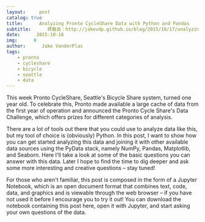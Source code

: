 ```yaml
---
layout:     post
catalog: true
title:      Analyzing Pronto CycleShare Data with Python and Pandas
subtitle:      转载自：http://jakevdp.github.io/blog/2015/10/17/analyzing-pronto-cycleshare-data-with-python-and-pandas/
date:      2015-10-18
img:      0
author:      Jake VanderPlas
tags:
    - pronto
    - cycleshare
    - bicycle
    - seattle
    - data
---
```


This week Pronto CycleShare, Seattle's Bicycle Share system, turned one year old.
To celebrate this, Pronto made available a large cache of data from the first year of operation and announced the Pronto Cycle Share's Data Challenge, which offers prizes for different categories of analysis.

There are a lot of tools out there that you could use to analyze data like this, but my tool of choice is (obviously) Python.
In this post, I want to show how you can get started analyzing this data and joining it with other available data sources using the PyData stack, namely NumPy, Pandas, Matplotlib, and Seaborn.
Here I'll take a look at some of the basic questions you can answer with this data.
Later I hope to find the time to dig deeper and ask some more interesting and creative questions – stay tuned!

For those who aren't familiar, this post is composed in the form of a Jupyter Notebook, which is an open document format that combines text, code, data, and graphics and is viewable through the web browser – if you have not used it before I encourage you to try it out!
You can download the notebook containing this post here, open it with Jupyter, and start asking your own questions of the data.
